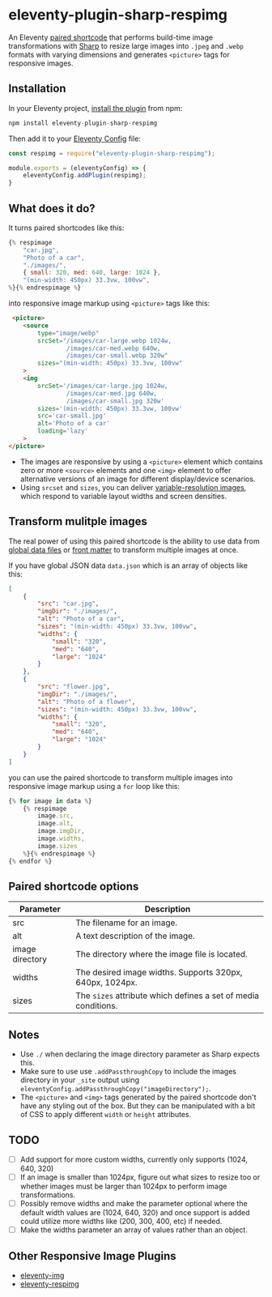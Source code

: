 # eleventy-plugin-sharp-respimg
An Eleventy [paired shortcode](https://www.11ty.dev/docs/shortcodes/#paired-shortcodes) that performs build-time image transformations with [Sharp](https://sharp.pixelplumbing.com/) to resize large images into `.jpeg` and `.webp` formats with varying dimensions and generates `<picture>` tags for responsive images.

## Installation
In your Eleventy project, [install the plugin](https://www.npmjs.com/package/eleventy-plugin-sharp-respimg) from npm:
```js
npm install eleventy-plugin-sharp-respimg
```
Then add it to your [Eleventy Config](https://www.11ty.dev/docs/config/) file:
```js
const respimg = require("eleventy-plugin-sharp-respimg");

module.exports = (eleventyConfig) => {
    eleventyConfig.addPlugin(respimg);
}
```

## What does it do?
It turns paired shortcodes like this:

```js
{% respimage 
    "car.jpg", 
    "Photo of a car", 
    "./images/",
    { small: 320, med: 640, large: 1024 },
    "(min-width: 450px) 33.3vw, 100vw",
%}{% endrespimage %}
```
into responsive image markup using `<picture>` tags like this:
```html
 <picture>
    <source 
        type="image/webp"
        srcSet="/images/car-large.webp 1024w,
                /images/car-med.webp 640w,
                /images/car-small.webp 320w"
        sizes="(min-width: 450px) 33.3vw, 100vw"
    >
    <img 
        srcSet='/images/car-large.jpg 1024w,
                /images/car-med.jpg 640w,
                /images/car-small.jpg 320w'
        sizes='(min-width: 450px) 33.3vw, 100vw'
        src='car-small.jpg'
        alt='Photo of a car'
        loading='lazy'
    >
</picture>
```
- The images are responsive by using a `<picture>` element which contains zero or more `<source>` elements and one `<img>` element to offer alternative versions of an image for different display/device scenarios. 
- Using `srcset` and `sizes`, you can deliver [variable-resolution images](https://www.smashingmagazine.com/2014/05/responsive-images-done-right-guide-picture-srcset/), which respond to variable layout widths and screen densities.

## Transform mulitple images
The real power of using this paired shortcode is the ability to use data from [global data files](https://www.11ty.dev/docs/data-global/) or [front matter](https://www.11ty.dev/docs/data-frontmatter/) to transform multiple images at once.

If you have global JSON data `data.json` which is an array of objects like this:

```json
[
    {
        "src": "car.jpg",
        "imgDir": "./images/",
        "alt": "Photo of a car",
        "sizes": "(min-width: 450px) 33.3vw, 100vw",
        "widths": {
            "small": "320",
            "med": "640",
            "large": "1024"
        }
    },
    {
        "src": "flower.jpg",
        "imgDir": "./images/",
        "alt": "Photo of a flower",
        "sizes": "(min-width: 450px) 33.3vw, 100vw",
        "widths": {
            "small": "320",
            "med": "640",
            "large": "1024"
        }
    }
]
```
you can use the paired shortcode to transform multiple images into responsive image markup using a `for` loop like this:

```js
{% for image in data %}
    {% respimage 
        image.src, 
        image.alt, 
        image.imgDir,
        image.widths, 
        image.sizes 
    %}{% endrespimage %}
{% endfor %}
```

## Paired shortcode options

| Parameter | Description |
| ------    | -------     |
| src       | The filename for an image. |
| alt       | A text description of the image. |
| image directory | The directory where the image file is located. |
| widths    | The desired image widths. Supports 320px, 640px, 1024px. |
| sizes     | The `sizes` attribute which defines a set of media conditions. |

## Notes
- Use `./` when declaring the image directory parameter as Sharp expects this.
- Make sure to use use `.addPassthroughCopy` to include the images directory in your `_site` output using `eleventyConfig.addPassthroughCopy("imageDirectory");`.
- The `<picture>` and `<img>` tags generated by the paired shortcode don't have any styling out of the box. But they can be manipulated with a bit of CSS to apply different `width` or `height` attributes.

## TODO
- [ ] Add support for more custom widths, currently only supports (1024, 640, 320)
- [ ] If an image is smaller than 1024px, figure out what sizes to resize too or whether images must be larger than 1024px to perform image transformations.
- [ ] Possibly remove widths and make the parameter optional where the default width values are (1024, 640, 320) and once support is added could utilize more widths like (200, 300, 400, etc) if needed.
- [ ] Make the widths parameter an array of values rather than an object.

## Other Responsive Image Plugins
- [eleventy-img](https://github.com/11ty/eleventy-img)
- [eleventy-respimg](https://github.com/eeeps/eleventy-respimg)